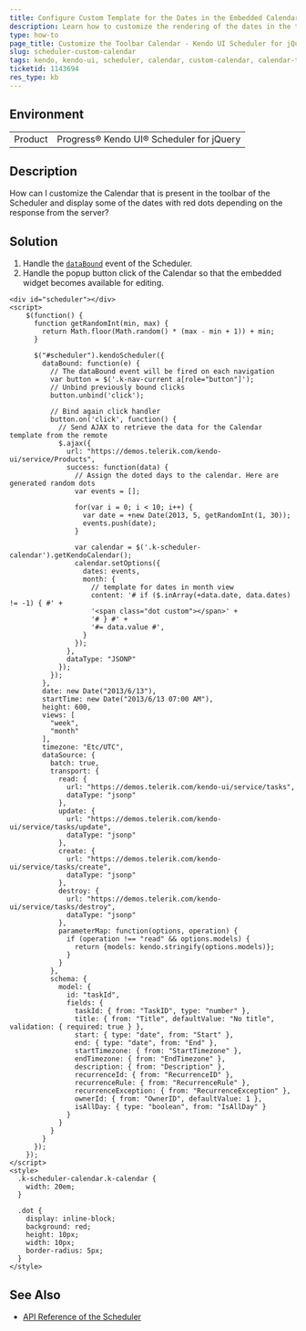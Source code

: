 ```yaml
---
title: Configure Custom Template for the Dates in the Embedded Calendar
description: Learn how to customize the rendering of the dates in the toolbar calendar of the Kendo UI Scheduler.
type: how-to
page_title: Customize the Toolbar Calendar - Kendo UI Scheduler for jQuery
slug: scheduler-custom-calendar
tags: kendo, kendo-ui, scheduler, calendar, custom-calendar, calendar-template
ticketid: 1143694
res_type: kb
---
```


## Environment

<table>
 <tr>
  <td>Product</td>
  <td>Progress® Kendo UI® Scheduler for jQuery</td>
 </tr>
</table>

## Description

How can I customize the Calendar that is present in the toolbar of the Scheduler and display some of the dates with red dots depending on the response from the server?

## Solution

1. Handle the [`dataBound`](https://docs.telerik.com/kendo-ui/api/javascript/ui/scheduler/events/databound) event of the Scheduler.
1. Handle the popup button click of the Calendar so that the embedded widget becomes available for editing.

```dojo
<div id="scheduler"></div>
<script>
	$(function() {
	  function getRandomInt(min, max) {
        return Math.floor(Math.random() * (max - min + 1)) + min;
      }

	  $("#scheduler").kendoScheduler({
		dataBound: function(e) {
		  // The dataBound event will be fired on each navigation
		  var button = $('.k-nav-current a[role="button"]');
		  // Unbind previously bound clicks
		  button.unbind('click');

		  // Bind again click handler
		  button.on('click', function() {
			// Send AJAX to retrieve the data for the Calendar template from the remote
			$.ajax({
			  url: "https://demos.telerik.com/kendo-ui/service/Products",
			  success: function(data) {
				// Assign the doted days to the calendar. Here are generated random dots
				var events = [];

				for(var i = 0; i < 10; i++) {
				  var date = +new Date(2013, 5, getRandomInt(1, 30));
				  events.push(date);
				}

				var calendar = $('.k-scheduler-calendar').getKendoCalendar();
				calendar.setOptions({
				  dates: events,
				  month: {
					// template for dates in month view
					content: '# if ($.inArray(+data.date, data.dates) != -1) { #' +
					'<span class="dot custom"></span>' +
					'# } #' +
					'#= data.value #',
				  }
				});
			  },
			  dataType: "JSONP"
			});
		  });
		},
		date: new Date("2013/6/13"),
		startTime: new Date("2013/6/13 07:00 AM"),
		height: 600,
		views: [
		  "week",
		  "month"
		],
		timezone: "Etc/UTC",
		dataSource: {
		  batch: true,
		  transport: {
			read: {
			  url: "https://demos.telerik.com/kendo-ui/service/tasks",
			  dataType: "jsonp"
			},
			update: {
			  url: "https://demos.telerik.com/kendo-ui/service/tasks/update",
			  dataType: "jsonp"
			},
			create: {
			  url: "https://demos.telerik.com/kendo-ui/service/tasks/create",
			  dataType: "jsonp"
			},
			destroy: {
			  url: "https://demos.telerik.com/kendo-ui/service/tasks/destroy",
			  dataType: "jsonp"
			},
			parameterMap: function(options, operation) {
			  if (operation !== "read" && options.models) {
				return {models: kendo.stringify(options.models)};
			  }
			}
		  },
		  schema: {
			model: {
			  id: "taskId",
			  fields: {
				taskId: { from: "TaskID", type: "number" },
				title: { from: "Title", defaultValue: "No title", validation: { required: true } },
				start: { type: "date", from: "Start" },
				end: { type: "date", from: "End" },
				startTimezone: { from: "StartTimezone" },
				endTimezone: { from: "EndTimezone" },
				description: { from: "Description" },
				recurrenceId: { from: "RecurrenceID" },
				recurrenceRule: { from: "RecurrenceRule" },
				recurrenceException: { from: "RecurrenceException" },
				ownerId: { from: "OwnerID", defaultValue: 1 },
				isAllDay: { type: "boolean", from: "IsAllDay" }
			  }
			}
		  }
		}
	  });
	});
</script>
<style>
  .k-scheduler-calendar.k-calendar {
    width: 20em;
  }

  .dot {
    display: inline-block;
    background: red;
    height: 10px;
    width: 10px;
    border-radius: 5px;
  }
</style>
```

## See Also

* [API Reference of the Scheduler](https://docs.telerik.com/kendo-ui/api/javascript/ui/scheduler)
